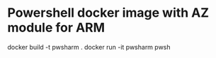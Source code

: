# Powershell docker image with AZ module for ARM
docker build -t pwsharm . 
docker run -it pwsharm pwsh